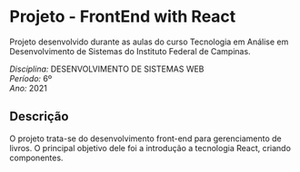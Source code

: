 # Projeto - FrontEnd with React

Projeto desenvolvido durante as aulas do curso Tecnologia em Análise em Desenvolvimento de Sistemas do Instituto Federal de Campinas.

*Disciplina:* DESENVOLVIMENTO DE SISTEMAS WEB
<br/>
*Período:* 6º
<br/>
*Ano:* 2021

## Descrição

O projeto trata-se do desenvolvimento front-end para gerenciamento de livros.
O principal objetivo dele foi a introdução a tecnologia React, criando componentes.

